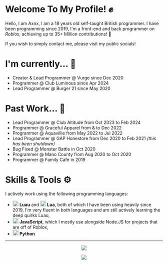 # Welcome To My Profile! ✊

Hello, I am Axnx, I am a 18 years old self-taught British programmer. 
I have been programming since 2019, 
 I'm a front-end and back programmer on *Roblox*,
achieving up to 35+ Million contributions! 🏅


If you wish to simply contact me, please visit my public socials! 

# I'm currently... 📍

+ Creator & Lead Programmer @ Vurge since Dec 2020
+ Programmer @ Club Luminous since Apr 2024
+ Lead Programmer @ Burger 21 since May 2020


# Past Work... 🏅

+ Lead Programmer @ Club Altitude from Oct 2023 to Feb 2024
+ Programmer @ Graceful Apparel from & to Dec 2022
+ Programmer @ Aquavillie from May 2022 to Jul 2022
+ Lead Programmer @ GAP Honestore from Dec 2020 to Feb 2021 *(this has been shutdown)*
+ Bug Fixed @ Monster Battle in Oct 2020
+ Programmer @ Mano County from Aug 2020 to Oct 2020
+ Programmer @ Family Cafe in 2019

# Skills & Tools ⚙

I actively work using the following programming languages:

+ <img height=18px src="https://luau-lang.org/assets/images/luau-88.png"> **Luau** and <img height=18px src="https://www.lua.org/favicon.ico"> **Lua**, both of which I have been using heavily since 2019, I'm very fluent in both languages and am still actively learning the deep quirks Luau,
+ <img height=18px src="https://upload.wikimedia.org/wikipedia/commons/9/99/Unofficial_JavaScript_logo_2.svg"> **JavaScript**, which I mostly use alongside Node.JS for projects that are off of Roblox,
+ <img height=18px src="https://www.python.org/favicon.ico"> **Python** 


---


<p align="center">
  <img src="https://github-readme-stats.vercel.app/api?username=axnxdev&hide=contribs,prs&theme=dark">
</p>

<p align="center">
  <img src="https://github-readme-streak-stats.herokuapp.com?user=axnxdev&theme=dark">
</p>

